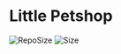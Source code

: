 [repoSizeImage]: https://img.shields.io/github/repo-size/ProfCastello/PetShop?style=plastic

# Little Petshop

![RepoSize][repoSizeImage] ![Size][repoSizeImage]